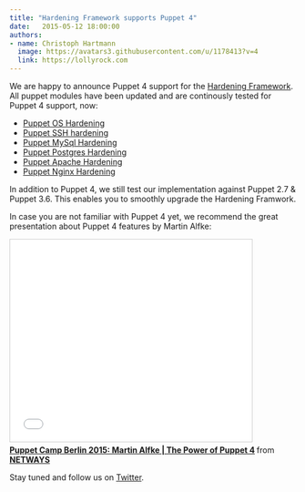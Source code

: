 ```yaml
---
title: "Hardening Framework supports Puppet 4"
date:   2015-05-12 18:00:00
authors:
- name: Christoph Hartmann
  image: https://avatars3.githubusercontent.com/u/1178413?v=4
  link: https://lollyrock.com
---
```


We are happy to announce Puppet 4 support for the [Hardening Framework](http://hardening.io/). All puppet modules have been updated and are continously tested for Puppet 4 support, now:

 * [Puppet OS Hardening](https://github.com/dev-sec/puppet-os-hardening/releases/tag/1.1.2)
 * [Puppet SSH hardening](https://github.com/dev-sec/puppet-ssh-hardening/releases/tag/1.0.5)
 * [Puppet MySql Hardening](https://github.com/dev-sec/puppet-mysql-hardening/releases/tag/1.0.2)
 * [Puppet Postgres Hardening](https://github.com/dev-sec/puppet-postgres-hardening)
 * [Puppet Apache Hardening](https://github.com/dev-sec/puppet-apache-hardening)
 * [Puppet Nginx Hardening](https://github.com/dev-sec/puppet-nginx-hardening)

In addition to Puppet 4, we still test our implementation against Puppet 2.7 & Puppet 3.6. This enables you to smoothly upgrade the Hardening Framwork.

In case you are not familiar with Puppet 4 yet, we recommend the great presentation about Puppet 4 features by Martin Alfke:

<iframe src="//de.slideshare.net/slideshow/embed_code/key/cTJCXOqC1qrvNa" width="425" height="355" frameborder="0" marginwidth="0" marginheight="0" scrolling="no" style="border:1px solid #CCC; border-width:1px; margin-bottom:5px; max-width: 100%;" allowfullscreen> </iframe> <div style="margin-bottom:5px"> <strong> <a href="//de.slideshare.net/NETWAYS/puppet-camp-berlin-2015-martin-alfke-the-power-of-puppet-4" title="Puppet Camp Berlin 2015: Martin Alfke | The Power of Puppet 4" target="_blank">Puppet Camp Berlin 2015: Martin Alfke | The Power of Puppet 4</a> </strong> from <strong><a href="//www.slideshare.net/NETWAYS" target="_blank">NETWAYS</a></strong> </div>

Stay tuned and follow us on [Twitter](https://twitter.com/hardening_io).
